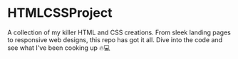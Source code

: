 # HTMLCSSProject
A collection of my killer HTML and CSS creations. From sleek landing pages to responsive web designs, this repo has got it all. Dive into the code and see what I've been cooking up 🔥💻
